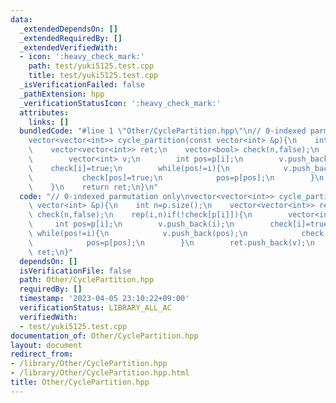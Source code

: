 ```yaml
---
data:
  _extendedDependsOn: []
  _extendedRequiredBy: []
  _extendedVerifiedWith:
  - icon: ':heavy_check_mark:'
    path: test/yuki5125.test.cpp
    title: test/yuki5125.test.cpp
  _isVerificationFailed: false
  _pathExtension: hpp
  _verificationStatusIcon: ':heavy_check_mark:'
  attributes:
    links: []
  bundledCode: "#line 1 \"Other/CyclePartition.hpp\"\n// 0-indexed parmutation only\n\
    vector<vector<int>> cycle_partition(const vector<int> &p){\n    int n=p.size();\n\
    \    vector<vector<int>> ret;\n    vector<bool> check(n,false);\n    rep(i,n)if(!check[p[i]]){\n\
    \        vector<int> v;\n        int pos=p[i];\n        v.push_back(i);\n    \
    \    check[i]=true;\n        while(pos!=i){\n            v.push_back(pos);\n \
    \           check[pos]=true;\n            pos=p[pos];\n        }\n        ret.push_back(v);\n\
    \    }\n    return ret;\n}\n"
  code: "// 0-indexed parmutation only\nvector<vector<int>> cycle_partition(const\
    \ vector<int> &p){\n    int n=p.size();\n    vector<vector<int>> ret;\n    vector<bool>\
    \ check(n,false);\n    rep(i,n)if(!check[p[i]]){\n        vector<int> v;\n   \
    \     int pos=p[i];\n        v.push_back(i);\n        check[i]=true;\n       \
    \ while(pos!=i){\n            v.push_back(pos);\n            check[pos]=true;\n\
    \            pos=p[pos];\n        }\n        ret.push_back(v);\n    }\n    return\
    \ ret;\n}"
  dependsOn: []
  isVerificationFile: false
  path: Other/CyclePartition.hpp
  requiredBy: []
  timestamp: '2023-04-05 23:10:22+09:00'
  verificationStatus: LIBRARY_ALL_AC
  verifiedWith:
  - test/yuki5125.test.cpp
documentation_of: Other/CyclePartition.hpp
layout: document
redirect_from:
- /library/Other/CyclePartition.hpp
- /library/Other/CyclePartition.hpp.html
title: Other/CyclePartition.hpp
---
```

